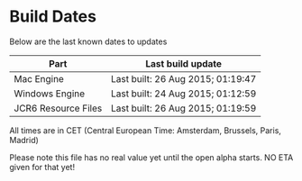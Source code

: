 # Build Dates

Below are the last known dates to updates

Part | Last build update
-----|-----
Mac Engine | Last built: 26 Aug 2015; 01:19:47
Windows Engine | Last built: 24 Aug 2015; 01:12:59
JCR6 Resource Files | Last built: 26 Aug 2015; 01:19:59
All times are in CET (Central European Time: Amsterdam, Brussels, Paris, Madrid)


Please note this file has no real value yet until the open alpha starts. NO ETA given for that yet!
